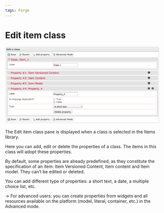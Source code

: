 ```yaml
---
tags: Forge
---
```


Edit item class
===============

![](resources/items_editclass.png)

The Edit item class pane is displayed when a class is selected in the Items library.

Here you can add, edit or delete the properties of a class. The items in this class will adopt these properties.

By default, some properties are already predefined, as they constitute the specification of an item: Item Versioned Content, Item content and Item model. They can’t be edited or deleted.

You can add different type of properties: a short text, a date, a multiple choice list, etc.

-\> For advanced users: you can create properties from widgets and all resources available on the platform (model, literal, container, etc.) in the Advanced mode.

